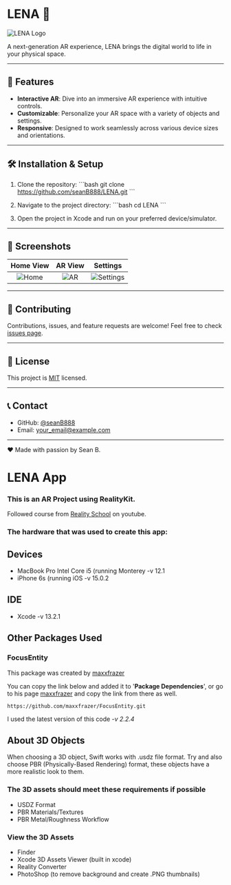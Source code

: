 # LENA 🌟

![LENA Logo](path_to_logo.png)  <!-- Replace 'path_to_logo.png' with the actual path to your logo if you have one -->

A next-generation AR experience, LENA brings the digital world to life in your physical space.

---

## 🚀 Features

- **Interactive AR**: Dive into an immersive AR experience with intuitive controls.
- **Customizable**: Personalize your AR space with a variety of objects and settings.
- **Responsive**: Designed to work seamlessly across various device sizes and orientations.

---

## 🛠 Installation & Setup

1. Clone the repository:
\```bash
git clone https://github.com/seanB888/LENA.git
\```

2. Navigate to the project directory:
\```bash
cd LENA
\```

3. Open the project in Xcode and run on your preferred device/simulator.

---

## 📸 Screenshots

| Home View | AR View | Settings |
|:---------:|:-------:|:--------:|
| ![Home](path_to_home_screenshot.png) | ![AR](path_to_ar_screenshot.png) | ![Settings](path_to_settings_screenshot.png) |

<!-- Replace the paths with actual screenshot paths -->

---

## 🤝 Contributing

Contributions, issues, and feature requests are welcome! Feel free to check [issues page](https://github.com/seanB888/LENA/issues).

---

## 📝 License

This project is [MIT](./LICENSE) licensed.

---

## 📞 Contact

- GitHub: [@seanB888](https://github.com/seanB888)
- Email: your_email@example.com  <!-- Replace with your email -->

---

❤️ Made with passion by Sean B.




# LENA App
### This is an AR Project using RealityKit.
Followed course from [Reality School](https://www.youtube.com/watch?v=iuzqdw8gfzQ&list=PLBv1NzmBcY51F-pdOIywpndccaB21NTid&index=1) on youtube.

### The hardware that was used to create this app:
## Devices
- MacBook Pro Intel Core i5 (running Monterey -v 12.1
- iPhone 6s (running iOS -v 15.0.2

## IDE
- Xcode -v 13.2.1

## Other Packages Used
### FocusEntity
This package was created by [maxxfrazer](https://github.com/maxxfrazer/FocusEntity)

You can copy the link below and added it to '**Package Dependencies**', or go to his page [maxxfrazer](https://github.com/maxxfrazer/FocusEntity) and copy the link from there as well.
```
https://github.com/maxxfrazer/FocusEntity.git
```
I used the latest version of this code *-v 2.2.4*

## About 3D Objects
When choosing a 3D object, Swift works with .usdz file format. Try and also choose PBR (Physically-Based Rendering) format, these objects have a more realistic look to them.

### The 3D assets should meet these requirements if possible
- USDZ Format
- PBR Materials/Textures
- PBR Metal/Roughness Workflow

### View the 3D Assets
- Finder
- Xcode 3D Assets Viewer (built in xcode)
- Reality Converter
- PhotoShop (to remove background and create .PNG thumbnails)
